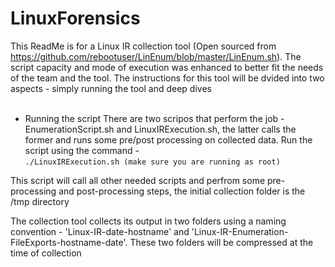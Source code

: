 # LinuxForensics

This ReadMe is for a Linux IR collection tool (Open sourced from https://github.com/rebootuser/LinEnum/blob/master/LinEnum.sh). The script capacity and mode of execution was  enhanced to better fit the needs of the team and the tool. The instructions for this tool will be dvided into two aspects - simply running the tool and deep dives <br/> <br/>

* Running the script
There are two scripos that perform the job - EnumerationScript.sh and LinuxIRExecution.sh, the latter calls the former and runs some pre/post processing on collected data. Run     the script using the command - <br/>
                    ```./LinuxIRExecution.sh (make sure you are running as root)```<br/>
      
This script will call all other needed scripts and perfrom some pre-processing and post-processing steps, the initial collection folder is the /tmp directory
  
The collection tool collects its output in two folders using a naming convention - 'Linux-IR-date-hostname' and 'Linux-IR-Enumeration-FileExports-hostname-date'. These two        folders will be compressed at the time of collection
 
